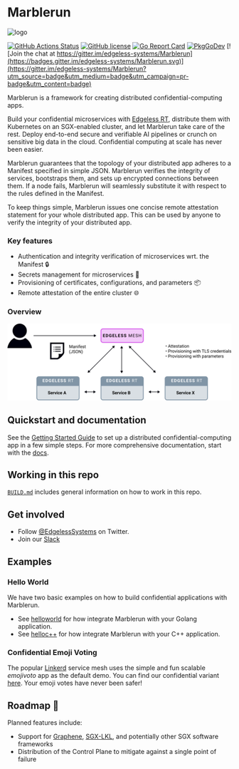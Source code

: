 # Marblerun

![logo](assets/mr_logo.svg)

[![GitHub Actions Status][github-actions-badge]][github-actions]
[![GitHub license][license-badge]](LICENSE)
[![Go Report Card][go-report-card-badge]][go-report-card]
[![PkgGoDev][go-pkg]](go-pkg)
[![Join the chat at https://gitter.im/edgeless-systems/Marblerun](https://badges.gitter.im/edgeless-systems/Marblerun.svg)](https://gitter.im/edgeless-systems/Marblerun?utm_source=badge&utm_medium=badge&utm_campaign=pr-badge&utm_content=badge)


Marblerun is a framework for creating distributed confidential-computing apps.

Build your confidential microservices with [Edgeless RT][edgelessrt], distribute them with Kubernetes on an SGX-enabled cluster, and let Marblerun take care of the rest. Deploy end-to-end secure and verifiable AI pipelines or crunch on sensitive big data in the cloud. Confidential computing at scale has never been easier.

Marblerun guarantees that the topology of your distributed app adheres to a Manifest specified in simple JSON. Marblerun verifies the integrity of services, bootstraps them, and sets up encrypted connections between them. If a node fails, Marblerun will seamlessly substitute it with respect to the rules defined in the Manifest.

To keep things simple, Marblerun issues one concise remote attestation statement for your whole distributed app. This can be used by anyone to verify the integrity of your distributed app.

### Key features

* Authentication and integrity verification of microservices wrt. the Manifest :lock:
* Secrets management for microservices :key:
* Provisioning of certificates, configurations, and parameters :package:
* Remote attestation of the entire cluster :globe_with_meridians:

### Overview

<img src="assets/overview.svg" alt="overview" width="600"/>

## Quickstart and documentation

See the [Getting Started Guide][getting-started] to set up a distributed confidential-computing app in a few simple steps.
For more comprehensive documentation, start with the [docs][docs].

## Working in this repo

[`BUILD.md`](BUILD.md) includes general information on how to work in this repo.

## Get involved

* Follow [@EdgelessSystems][twitter] on Twitter.
* Join our [Slack][slack]

## Examples

### Hello World

We have two basic examples on how to build confidential applications with Marblerun.

* See [helloworld](samples/helloworld) for how integrate Marblerun with your Golang application.
* See [helloc++](samples/helloc++) for how integrate Marblerun with your C++ application.

### Confidential Emoji Voting

The popular [Linkerd][linkerd] service mesh uses the simple and fun scalable *emojivoto* app as the default demo. You can find our confidential variant [here][emojivoto]. Your emoji votes have never been safer!

## Roadmap :rocket:

Planned features include:

* Support for [Graphene][graphene], [SGX-LKL][sgx-lkl], and potentially other SGX software frameworks
* Distribution of the Control Plane to mitigate against a single point of failure

<!-- refs -->
[docs]: https://marblerun.sh/docs/introduction/
[edgelessrt]: https://github.com/edgelesssys/edgelessrt
[emojivoto]: https://github.com/edgelesssys/emojivoto
[getting-started]: https://marblerun.sh/docs/getting-started/quickstart/
[github-actions]: https://github.com/edgelesssys/marblerun/actions
[github-actions-badge]: https://github.com/edgelesssys/marblerun/workflows/Unit%20Tests/badge.svg
[go-pkg]: https://pkg.go.dev/badge/github.com/edgelesssys/marblerun
[go-report-card]: https://goreportcard.com/report/github.com/edgelesssys/marblerun
[go-report-card-badge]: https://goreportcard.com/badge/github.com/edgelesssys/marblerun
[graphene]: https://github.com/oscarlab/graphene
[license-badge]: https://img.shields.io/github/license/edgelesssys/marblerun
[linkerd]: https://linkerd.io
[sgx-lkl]: https://github.com/lsds/sgx-lkl
[slack]: https://join.slack.com/t/confidentialcloud/shared_invite/zt-ix8nzzr6-vVNb6IM76Ab8z9a_5NMJnQ
[twitter]: https://twitter.com/EdgelessSystems
